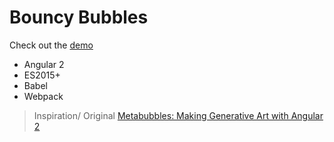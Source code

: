 # Bouncy Bubbles

Check out the [demo](https://stefanoschrs.github.io/Angular-Bubbles/)

* Angular 2
* ES2015+
* Babel
* Webpack

> Inspiration/ Original [Metabubbles: Making Generative Art with Angular 2](http://teropa.info/blog/2016/02/28/metabubbles-generative-art-with-angular-2.html)